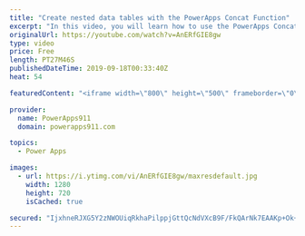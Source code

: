 ```yaml
---
title: "Create nested data tables with the PowerApps Concat Function"
excerpt: "In this video, you will learn how to use the PowerApps Concat function. We will start with the basics and then get crazy by the end. Video also includes the HTML control and a combo box for fun.   For PowerApps Training check out https://www.PowerApps911.com/training"
originalUrl: https://youtube.com/watch?v=AnERfGIE8gw
type: video
price: Free
length: PT27M46S
publishedDateTime: 2019-09-18T00:33:40Z
heat: 54

featuredContent: "<iframe width=\"800\" height=\"500\" frameborder=\"0\" src=\"https://www.youtube.com/embed/AnERfGIE8gw\" allow=\"accelerometer; autoplay; encrypted-media; gyroscope; picture-in-picture\" allowfullscreen></iframe>"

provider:
  name: PowerApps911
  domain: powerapps911.com

topics:
  - Power Apps

images:
  - url: https://i.ytimg.com/vi/AnERfGIE8gw/maxresdefault.jpg
    width: 1280
    height: 720
    isCached: true

secured: "IjxhneRJXG5Y2zNWOUiqRkhaPilppjGttQcNdVXcB9F/FkQArNk7EAAKp+Ok+pxhP561uTZ1zFVrOvPEQA8XH2iwH/4Z6X20eLGQPq9CF3tDip8EkAB66GIKW+M4UdGWOA8BCUlMDDUX6T1uv2RaE95UQbppyWevyKXAVdAh6AjemnW3tGGAQWLsFMclFPB/QiDMireW6uvcCQjMQ9ZrC3L+3U1BUMfZ0r9x0TX5RneiC/SBgvUmntdZy9j+SIqGRSXrAovwCUtuqcQiUbFm8/e9XfgTNg1KSeEzhXIOUYKphX+craQM/DvT5QJTb7YseMqY8BsGtEsfQvczudN20RI9ENgyQgm5DIsGULFbKePqj3Y8gZY0AwEw6PwHRjITm+N5+cuJWFauwv8bnIzgJ1pA7JSS13S9zNv56T5leaQ=;GJokjqEAb//d5hhFK/2kaQ=="
---
```


